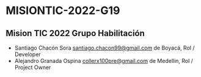 # MISIONTIC-2022-G19

## Mision TIC 2022 Grupo Habilitación

- Santiago Chacón Sora santiago.chacon99@gmail.com de Boyacá, Rol / Developer
- Alejandro Granada Ospina collerx100pre@gmail.com de Medellin, Rol / Project Owner
